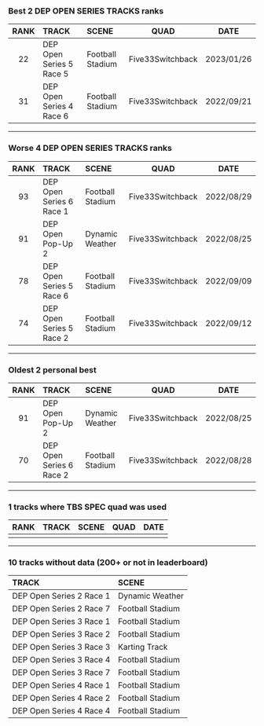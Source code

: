 ### Best 2 DEP OPEN SERIES TRACKS ranks
|RANK|TRACK|SCENE|QUAD|DATE|
|:---:|:---|:---|:---:|:---:|
|22|DEP Open Series 5 Race 5|Football Stadium|Five33Switchback|2023/01/26|
|31|DEP Open Series 4 Race 6|Football Stadium|Five33Switchback|2022/09/21|
---
### Worse 4 DEP OPEN SERIES TRACKS ranks
|RANK|TRACK|SCENE|QUAD|DATE|
|:---:|:---|:---|:---:|:---:|
|93|DEP Open Series 6 Race 1|Football Stadium|Five33Switchback|2022/08/29|
|91|DEP Open Pop-Up 2|Dynamic Weather|Five33Switchback|2022/08/25|
|78|DEP Open Series 5 Race 6|Football Stadium|Five33Switchback|2022/09/09|
|74|DEP Open Series 5 Race 2|Football Stadium|Five33Switchback|2022/09/12|
---
### Oldest 2 personal best
|RANK|TRACK|SCENE|QUAD|DATE|
|:---:|:---|:---|:---:|:---:|
|91|DEP Open Pop-Up 2|Dynamic Weather|Five33Switchback|2022/08/25|
|70|DEP Open Series 6 Race 2|Football Stadium|Five33Switchback|2022/08/28|
---
### 1 tracks where TBS SPEC quad was used
|RANK|TRACK|SCENE|QUAD|DATE|
|:---:|:---|:---|:---:|:---:|
||||||
---
### 10 tracks without data (200+ or not in leaderboard)
|TRACK|SCENE|
|:---|:---|
|DEP Open Series 2 Race 1|Dynamic Weather|
|DEP Open Series 2 Race 7|Football Stadium|
|DEP Open Series 3 Race 1|Football Stadium|
|DEP Open Series 3 Race 2|Football Stadium|
|DEP Open Series 3 Race 3|Karting Track|
|DEP Open Series 3 Race 4|Football Stadium|
|DEP Open Series 3 Race 7|Football Stadium|
|DEP Open Series 4 Race 1|Football Stadium|
|DEP Open Series 4 Race 2|Football Stadium|
|DEP Open Series 4 Race 4|Football Stadium|

